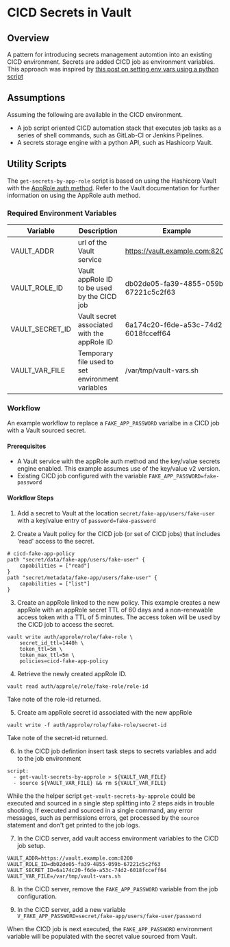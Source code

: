 # CICD Secrets in Vault

## Overview
A pattern for introducing secrets management automtion into an existing CICD environment.  Secrets are added CICD job as environment variables.
This approach was inspired by [this post on setting env vars using a python script](http://blog.tintoy.io/2017/06/exporting-environment-variables-from-python-to-bash/)

## Assumptions
Assuming the following are available in the CICD environment.
* A job script oriented CICD automation stack that executes job tasks as a series of shell commands, such as GitLab-CI or Jenkins Pipelines.
* A secrets storage engine with a python API, such as Hashicorp Vault.

## Utility Scripts
The `get-secrets-by-app-role` script is based on using the Hashicorp Vault with the [AppRole auth method](https://www.vaultproject.io/docs/auth/approle.html).
Refer to the Vault documentation for further information on using the AppRole auth method.

### Required Environment Variables
| Variable | Description | Example |
| -------- | ----------- | ------- |
| VAULT_ADDR | url of the Vault service | https://vault.example.com:8200 |
| VAULT_ROLE_ID | Vault appRole ID to be used by the CICD job | db02de05-fa39-4855-059b-67221c5c2f63 |
| VAULT_SECRET_ID | Vault secret associated with the appRole ID | 6a174c20-f6de-a53c-74d2-6018fcceff64 |
| VAULT_VAR_FILE | Temporary file used to set environment variables | /var/tmp/vault-vars.sh |

### Workflow
An example workflow to replace a `FAKE_APP_PASSWORD` varialbe in a CICD job with a Vault sourced secret.

#### Prerequisites
* A Vault service with the appRole auth method and the key/value secrets engine enabled.
  This example assumes use of the key/value v2 version.
* Existing CICD job configured with the variable `FAKE_APP_PASSWORD=fake-password`

#### Workflow Steps
1.  Add a secret to Vault at the location `secret/fake-app/users/fake-user` with a key/value entry of `password=fake-password`

2.  Create a Vault policy for the CICD job (or set of CICD jobs) that includes 'read' access to the secret.
```
# cicd-fake-app-policy
path "secret/data/fake-app/users/fake-user" {
    capabilities = ["read"]
}
path "secret/metadata/fake-app/users/fake-user" {
    capabilities = ["list"]
}
```

3.  Create an appRole linked to the new policy.  This example creates a new appRole with an appRole secret TTL of 60 days and
a non-renewable access token with a TTL of 5 minutes.  The access token will be used by the CICD job to access the secret.
```
vault write auth/approle/role/fake-role \
    secret_id_ttl=1440h \
    token_ttl=5m \
    token_max_ttl=5m \
    policies=cicd-fake-app-policy
```

4.  Retrieve the newly created appRole ID.
```
vault read auth/approle/role/fake-role/role-id
```
Take note of the role-id returned.

5.  Create am appRole secret id associated with the new appRole
```
vault write -f auth/approle/role/fake-role/secret-id
```
Take note of the secret-id returned.

6.  In the CICD job defintion insert task steps to secrets variables and add to the job environment
```
script:
  - get-vault-secrets-by-approle > ${VAULT_VAR_FILE}
  - source ${VAULT_VAR_FILE} && rm ${VAULT_VAR_FILE}
```
While the the helper script `get-vault-secrets-by-approle` could be executed and sourced in a single step splitting into 2 steps aids in
trouble shooting.  If executed and sourced in a single command, any error messages, such as permissions errors, get processed by the
`source` statement and don't get printed to the job logs.  

7.  In the CICD server, add vault access environment variables to the CICD job setup.
```
VAULT_ADDR=https://vault.example.com:8200
VAULT_ROLE_ID=db02de05-fa39-4855-059b-67221c5c2f63
VAULT_SECRET_ID=6a174c20-f6de-a53c-74d2-6018fcceff64
VAULT_VAR_FILE=/var/tmp/vault-vars.sh
``` 

8.  In the CICD server, remove the `FAKE_APP_PASSWORD` variable from the job configuration.

9.  In the CICD server, add a new variable `V_FAKE_APP_PASSWORD=secret/fake-app/users/fake-user/password`

When the CICD job is next executed, the `FAKE_APP_PASSWORD` environment variable will be populated with the secret value sourced from Vault.
